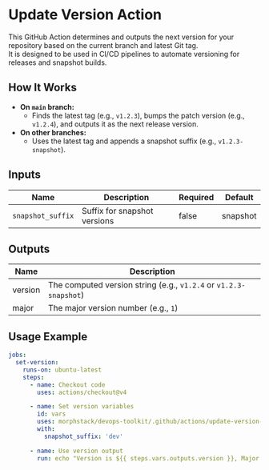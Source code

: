 # Update Version Action

This GitHub Action determines and outputs the next version for your repository based on the current branch and latest Git tag.  
It is designed to be used in CI/CD pipelines to automate versioning for releases and snapshot builds.

## How It Works

- **On `main` branch:**  
  - Finds the latest tag (e.g., `v1.2.3`), bumps the patch version (e.g., `v1.2.4`), and outputs it as the next release version.
- **On other branches:**  
  - Uses the latest tag and appends a snapshot suffix (e.g., `v1.2.3-snapshot`).

## Inputs

| Name             | Description                              | Required | Default    |
|------------------|------------------------------------------|----------|------------|
| `snapshot_suffix`| Suffix for snapshot versions             | false    | snapshot   |

## Outputs

| Name    | Description                                   |
|---------|-----------------------------------------------|
| version | The computed version string (e.g., `v1.2.4` or `v1.2.3-snapshot`) |
| major   | The major version number (e.g., `1`)          |

## Usage Example

```yaml
jobs:
  set-version:
    runs-on: ubuntu-latest
    steps:
      - name: Checkout code
        uses: actions/checkout@v4

      - name: Set version variables
        id: vars
        uses: morphstack/devops-toolkit/.github/actions/update-version-action@v1
        with:
          snapshot_suffix: 'dev'

      - name: Use version output
        run: echo "Version is ${{ steps.vars.outputs.version }}, Major is ${{ steps.vars.outputs.major }}"